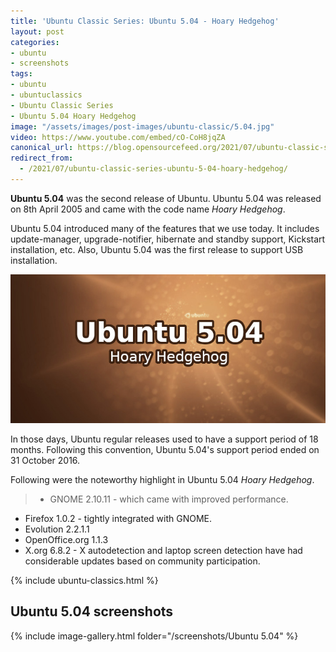 ```yaml
---
title: 'Ubuntu Classic Series: Ubuntu 5.04 - Hoary Hedgehog'
layout: post
categories:
- ubuntu
- screenshots
tags:
- ubuntu
- ubuntuclassics
- Ubuntu Classic Series
- Ubuntu 5.04 Hoary Hedgehog
image: "/assets/images/post-images/ubuntu-classic/5.04.jpg"
video: https://www.youtube.com/embed/cO-CoH8jqZA
canonical_url: https://blog.opensourcefeed.org/2021/07/ubuntu-classic-series-ubuntu-5-04-hoary-hedgehog/
redirect_from:
  - /2021/07/ubuntu-classic-series-ubuntu-5-04-hoary-hedgehog/
---
```


**Ubuntu 5.04** was the second release of Ubuntu. Ubuntu 5.04 was released on 8th April 2005 and came with the code name *Hoary Hedgehog*.

Ubuntu 5.04 introduced many of the features that we use today. It includes update-manager, upgrade-notifier, hibernate and standby support, Kickstart installation, etc. Also, Ubuntu 5.04 was the first release to support USB installation.

![Ubuntu 5.04 Banner](/assets/images/post-images/ubuntu-classic/5.04.jpg)

In those days, Ubuntu regular releases used to have a support period of 18 months. Following this convention, Ubuntu 5.04's support period ended on 31 October 2016.

Following were the noteworthy highlight in Ubuntu 5.04 *Hoary Hedgehog*.
> - GNOME 2.10.11 - which came with improved performance.
- Firefox 1.0.2 - tightly integrated with GNOME.
- Evolution 2.2.1.1
- OpenOffice.org 1.1.3
- X.org 6.8.2 - X autodetection and laptop screen detection have had considerable updates based on community participation.

{% include ubuntu-classics.html %}

## Ubuntu 5.04 screenshots
{% include image-gallery.html folder="/screenshots/Ubuntu 5.04" %}
